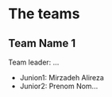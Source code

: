 # The teams 

## Team Name 1
Team leader: ...

* Junion1: Mirzadeh Alireza
* Junior2: Prenom Nom...
